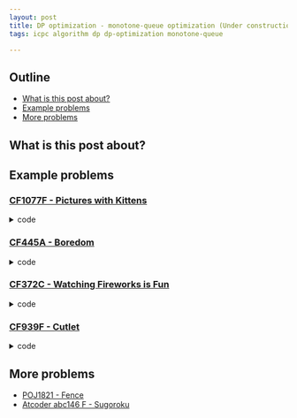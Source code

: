 ```yaml
---
layout: post
title: DP optimization - monotone-queue optimization (Under construction)
tags: icpc algorithm dp dp-optimization monotone-queue

---
```


## Outline

+ [What is this post about?](#what-is-this-post-about)
+ [Example problems](#example-problems)
+ [More problems](#more-problems)

## What is this post about?


## Example problems

### [CF1077F - Pictures with Kittens](https://codeforces.com/contest/1077/problem/F2)

<details><summary>code</summary>

```cpp
{% include code-snippets/2020-02-16-dp-opt-monotone-queue/cf-1077f.cpp %} 
```

</details>

### [CF445A - Boredom](https://codeforces.com/contest/455/problem/A)

<details><summary>code</summary>

```cpp
{% include code-snippets/2020-02-16-dp-opt-monotone-queue/cf-445a.cpp %} 
```

</details>

### [CF372C - Watching Fireworks is Fun](https://codeforces.com/contest/372/problem/C)

<details><summary>code</summary>

```cpp
{% include code-snippets/2020-02-16-dp-opt-monotone-queue/cf-372c.cpp %}
```

</details>

### [CF939F - Cutlet](https://codeforces.com/contest/939/problem/F)

<details><summary>code</summary>

```cpp
{% include code-snippets/2020-02-16-dp-opt-monotone-queue/cf-939f.cpp %}
```

</details>

## More problems

+ [POJ1821 - Fence](http://poj.org/problem?id=1821)
+ [Atcoder abc146 F - Sugoroku](https://atcoder.jp/contests/abc146/tasks/abc146_f)
